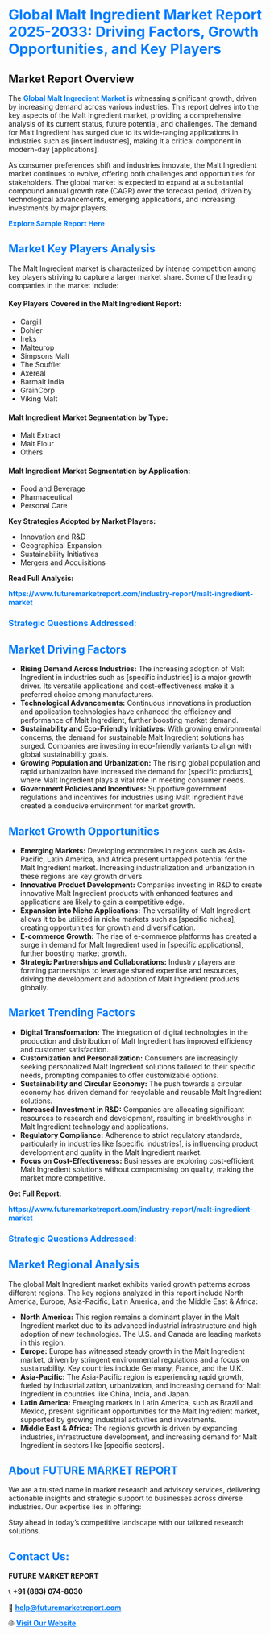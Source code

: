<h1 style="color: #007BFF;">Global Malt Ingredient Market Report 2025-2033: Driving Factors, Growth Opportunities, and Key Players</h1>

<section id="overview">
<h2>Market Report Overview</h2>
<p>The <a href="https://www.futuremarketreport.com/industry-report/malt-ingredient-market" style="color: #007BFF; text-decoration: none;"><strong>Global Malt Ingredient Market</strong></a> is witnessing significant growth, driven by increasing demand across various industries. This report delves into the key aspects of the Malt Ingredient market, providing a comprehensive analysis of its current status, future potential, and challenges. The demand for Malt Ingredient has surged due to its wide-ranging applications in industries such as [insert industries], making it a critical component in modern-day [applications].</p>
<p>As consumer preferences shift and industries innovate, the Malt Ingredient market continues to evolve, offering both challenges and opportunities for stakeholders. The global market is expected to expand at a substantial compound annual growth rate (CAGR) over the forecast period, driven by technological advancements, emerging applications, and increasing investments by major players.</p>
</section>

<section id="overview">
<p><a href="https://www.futuremarketreport.com/request-sample/reportId=54455" style="color: #007BFF; text-decoration: none;"><strong>Explore Sample Report Here</strong></a></p>
</section>

<section id="key-players">
<h2 style="color: #007BFF;">Market Key Players Analysis</h2>
<p>The Malt Ingredient market is characterized by intense competition among key players striving to capture a larger market share. Some of the leading companies in the market include:</p>
<h4>Key Players Covered in the Malt Ingredient Report:</h4>
<ul><li>Cargill</li><li>Dohler</li><li>Ireks</li><li>Malteurop</li><li>Simpsons Malt</li><li>The Soufflet</li><li>Axereal</li><li>Barmalt India</li><li>GrainCorp</li><li>Viking Malt</li></ul>
<h4>Malt Ingredient Market Segmentation by Type:</h4>
<ul><li>Malt Extract</li><li>Malt Flour</li><li>Others</li></ul>

<h4>Malt Ingredient Market Segmentation by Application:</h4>
<ul><li>Food and Beverage</li><li>Pharmaceutical</li><li>Personal Care</li></ul>
<p><strong>Key Strategies Adopted by Market Players:</strong></p>
<ul>
<li>Innovation and R&D</li>
<li>Geographical Expansion</li>
<li>Sustainability Initiatives</li>
<li>Mergers and Acquisitions</li>
</ul>
</section>

<section>
<p><strong>Read Full Analysis: </strong></p><a href="https://www.futuremarketreport.com/industry-report/malt-ingredient-market" style="color: #007BFF; text-decoration: none;"><strong>https://www.futuremarketreport.com/industry-report/malt-ingredient-market</strong></a>
<h3 style="color: #007BFF;">Strategic Questions Addressed:</h3>
</section>

<section id="driving-factors">
<h2 style="color: #007BFF;">Market Driving Factors</h2>
<ul>
<li><strong>Rising Demand Across Industries:</strong> The increasing adoption of Malt Ingredient in industries such as [specific industries] is a major growth driver. Its versatile applications and cost-effectiveness make it a preferred choice among manufacturers.</li>
<li><strong>Technological Advancements:</strong> Continuous innovations in production and application technologies have enhanced the efficiency and performance of Malt Ingredient, further boosting market demand.</li>
<li><strong>Sustainability and Eco-Friendly Initiatives:</strong> With growing environmental concerns, the demand for sustainable Malt Ingredient solutions has surged. Companies are investing in eco-friendly variants to align with global sustainability goals.</li>
<li><strong>Growing Population and Urbanization:</strong> The rising global population and rapid urbanization have increased the demand for [specific products], where Malt Ingredient plays a vital role in meeting consumer needs.</li>
<li><strong>Government Policies and Incentives:</strong> Supportive government regulations and incentives for industries using Malt Ingredient have created a conducive environment for market growth.</li>
</ul>
</section>

<section id="growth-opportunities">
<h2 style="color: #007BFF;">Market Growth Opportunities</h2>
<ul>
<li><strong>Emerging Markets:</strong> Developing economies in regions such as Asia-Pacific, Latin America, and Africa present untapped potential for the Malt Ingredient market. Increasing industrialization and urbanization in these regions are key growth drivers.</li>
<li><strong>Innovative Product Development:</strong> Companies investing in R&D to create innovative Malt Ingredient products with enhanced features and applications are likely to gain a competitive edge.</li>
<li><strong>Expansion into Niche Applications:</strong> The versatility of Malt Ingredient allows it to be utilized in niche markets such as [specific niches], creating opportunities for growth and diversification.</li>
<li><strong>E-commerce Growth:</strong> The rise of e-commerce platforms has created a surge in demand for Malt Ingredient used in [specific applications], further boosting market growth.</li>
<li><strong>Strategic Partnerships and Collaborations:</strong> Industry players are forming partnerships to leverage shared expertise and resources, driving the development and adoption of Malt Ingredient products globally.</li>
</ul>
</section>

<section id="trending-factors">
<h2 style="color: #007BFF;">Market Trending Factors</h2>
<ul>
<li><strong>Digital Transformation:</strong> The integration of digital technologies in the production and distribution of Malt Ingredient has improved efficiency and customer satisfaction.</li>
<li><strong>Customization and Personalization:</strong> Consumers are increasingly seeking personalized Malt Ingredient solutions tailored to their specific needs, prompting companies to offer customizable options.</li>
<li><strong>Sustainability and Circular Economy:</strong> The push towards a circular economy has driven demand for recyclable and reusable Malt Ingredient solutions.</li>
<li><strong>Increased Investment in R&D:</strong> Companies are allocating significant resources to research and development, resulting in breakthroughs in Malt Ingredient technology and applications.</li>
<li><strong>Regulatory Compliance:</strong> Adherence to strict regulatory standards, particularly in industries like [specific industries], is influencing product development and quality in the Malt Ingredient market.</li>
<li><strong>Focus on Cost-Effectiveness:</strong> Businesses are exploring cost-efficient Malt Ingredient solutions without compromising on quality, making the market more competitive.</li>
</ul>
</section>

<section>
<p><strong>Get Full Report: </strong></p><a href="https://www.futuremarketreport.com/industry-report/malt-ingredient-market" style="color: #007BFF; text-decoration: none;"><strong>https://www.futuremarketreport.com/industry-report/malt-ingredient-market</strong></a>
<h3 style="color: #007BFF;">Strategic Questions Addressed:</h3>
</section>


<section id="regional-analysis">
<h2 style="color: #007BFF;">Market Regional Analysis</h2>
<p>The global Malt Ingredient market exhibits varied growth patterns across different regions. The key regions analyzed in this report include North America, Europe, Asia-Pacific, Latin America, and the Middle East & Africa:</p>
<ul>
<li><strong>North America:</strong> This region remains a dominant player in the Malt Ingredient market due to its advanced industrial infrastructure and high adoption of new technologies. The U.S. and Canada are leading markets in this region.</li>
<li><strong>Europe:</strong> Europe has witnessed steady growth in the Malt Ingredient market, driven by stringent environmental regulations and a focus on sustainability. Key countries include Germany, France, and the U.K.</li>
<li><strong>Asia-Pacific:</strong> The Asia-Pacific region is experiencing rapid growth, fueled by industrialization, urbanization, and increasing demand for Malt Ingredient in countries like China, India, and Japan.</li>
<li><strong>Latin America:</strong> Emerging markets in Latin America, such as Brazil and Mexico, present significant opportunities for the Malt Ingredient market, supported by growing industrial activities and investments.</li>
<li><strong>Middle East & Africa:</strong> The region’s growth is driven by expanding industries, infrastructure development, and increasing demand for Malt Ingredient in sectors like [specific sectors].</li>
</ul>
</section>

<footer>
<h2 style="color: #007BFF;">About FUTURE MARKET REPORT</h2>
<p>We are a trusted name in market research and advisory services, delivering actionable insights and strategic support to businesses across diverse industries. Our expertise lies in offering:</p>

<p>Stay ahead in today’s competitive landscape with our tailored research solutions.</p>

<h2 style="color: #007BFF;">Contact Us:</h2>
<p><strong>FUTURE MARKET REPORT</strong></p>
<p>📞 <strong>+91 (883) 074-8030</strong></p>
<p>📧 <strong><a href="mailto:help@futuremarketreport.com" style="color: #007BFF;">help@futuremarketreport.com</a></strong></p>
<p>🌐 <strong><a href="https://www.futuremarketreport.com/" style="color: #007BFF;">Visit Our Website</a></strong></p>
</footer>